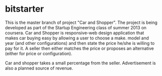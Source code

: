 bitstarter
==========
This is the master branch of project "Car and Shopper". The project is being developed as part of 
the Startup Engineering class of summer 2013 on coursera. Car and Shopper is responsive-web design
application that makes car buying easy by allowing a user to choose a make. model and year (and
other configurations) and then state the price he/she is willing to pay for it. A seller then
either matches the price or proposes an alternative (either for price or configuration).

Car and shopper takes a small percentage from the seller. Advertisement is also a planned
source of revenue.
